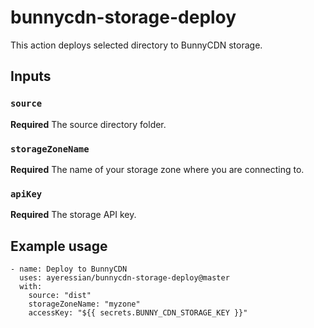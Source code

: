 # bunnycdn-storage-deploy

This action deploys selected directory to BunnyCDN storage. 

## Inputs

### `source`

**Required** The source directory folder.

### `storageZoneName`

**Required** The name of your storage zone where you are connecting to.

### `apiKey`

**Required** The storage API key.

## Example usage
````
- name: Deploy to BunnyCDN
  uses: ayeressian/bunnycdn-storage-deploy@master
  with:
    source: "dist"
    storageZoneName: "myzone"
    accessKey: "${{ secrets.BUNNY_CDN_STORAGE_KEY }}"
````
